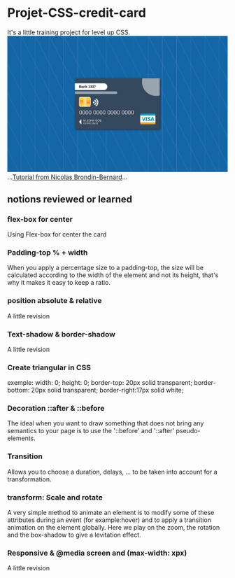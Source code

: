 # Projet-CSS-credit-card
It's a little training project for level up CSS.
![card image](img/credit-card.png)
...[Tutorial from Nicolas Brondin-Bernard](https://blog.nicolas.brondin-bernard.com/tutoriel-creer-une-carte-de-credit-responsive-en-html-css/)...



## notions reviewed or learned
### flex-box for center 
Using Flex-box for center the card
### Padding-top % + width
When you apply a percentage size to a padding-top, the size will be calculated according to the width of the element and not its height, that's why it makes it easy to keep a ratio.
### position absolute & relative
A little revision
### Text-shadow & border-shadow
A little revision
### Create triangular in CSS
exemple: 
width: 0; 
height: 0; 
border-top: 20px solid transparent;
border-bottom: 20px solid transparent; 
border-right:17px solid white; 
### Decoration ::after & ::before
The ideal when you want to draw something that does not bring any semantics to your page is to use the '::before' and '::after' pseudo-elements.
### Transition
Allows you to choose a duration, delays, ... to be taken into account for a transformation.
### transform: Scale and rotate
A very simple method to animate an element is to modify some of these attributes during an event (for example:hover) and to apply a transition animation on the element globally.
Here we play on the zoom, the rotation and the box-shadow to give a levitation effect.
### Responsive & @media screen and (max-width: xpx)
A little revision


